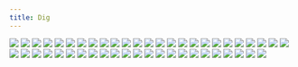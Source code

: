 ```yaml
---
title: Dig
---
```


![](dig1.jpg)
![](dig2.jpg)
![](dig3.jpg)
![](dig4.jpg)
![](dig5.jpg)
![](dig6.jpg)
![](dig7.jpg)
![](dig8.jpg)
![](dig9.jpg)
![](dig10.jpg)
![](dig11.jpg)
![](dig12.jpg)
![](dig13.jpg)
![](dig14.jpg)
![](dig15.jpg)
![](dig16.jpg)
![](dig17.jpg)
![](dig18.jpg)
![](dig19.jpg)
![](dig20.jpg)
![](dig21.jpg)
![](dig22.jpg)
![](dig23.jpg)
![](dig24.jpg)
![](dig25.jpg)
![](dig26.jpg)
![](dig27.jpg)
![](dig28.jpg)
![](dig29.jpg)
![](dig30.jpg)
![](dig41.jpg)
![](dig42.jpg)
![](dig43.jpg)
![](dig44.jpg)
![](dig45.jpg)
![](dig46.jpg)
![](dig47.jpg)
![](dig48.jpg)
![](dig49.jpg)
![](dig50.jpg)
![](dig51.jpg)
![](dig52.jpg)
![](dig53.jpg)
![](dig54.jpg)
![](dig55.jpg)
![](dig56.jpg)
![](dig57.jpg)
![](dig58.jpg)
